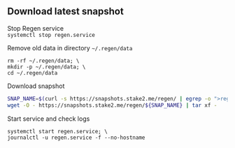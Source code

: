 ## Download latest snapshot  
Stop Regen service  
`systemctl stop regen.service`  

Remove old data in directory `~/.regen/data`  
```
rm -rf ~/.regen/data; \
mkdir -p ~/.regen/data; \
cd ~/.regen/data
```

Download snapshot  
```bash
SNAP_NAME=$(curl -s https://snapshots.stake2.me/regen/ | egrep -o ">regen.*tar" | tr -d ">"); \
wget -O - https://snapshots.stake2.me/regen/${SNAP_NAME} | tar xf -
```

Start service and check logs  
```
systemctl start regen.service; \
journalctl -u regen.service -f --no-hostname
```
